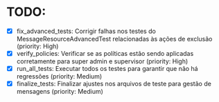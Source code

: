 # TODO:

- [x] fix_advanced_tests: Corrigir falhas nos testes do MessageResourceAdvancedTest relacionadas às ações de exclusão (priority: High)
- [x] verify_policies: Verificar se as políticas estão sendo aplicadas corretamente para super admin e supervisor (priority: High)
- [x] run_all_tests: Executar todos os testes para garantir que não há regressões (priority: Medium)
- [x] finalize_tests: Finalizar ajustes nos arquivos de teste para gestão de mensagens (priority: Medium)
